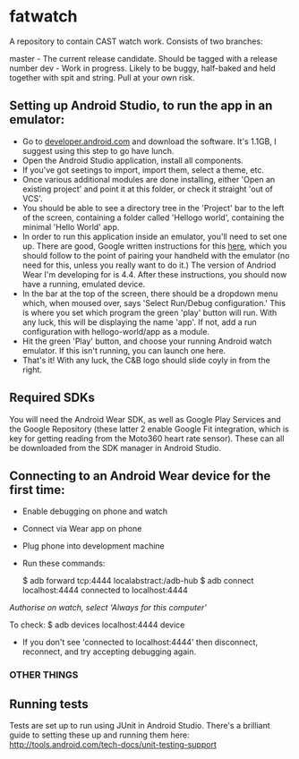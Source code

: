 # fatwatch
A repository to contain CAST watch work. Consists of two branches:

master - The current release candidate. Should be tagged with a release number
dev - Work in progress. Likely to be buggy, half-baked and held together with spit and string. Pull at your own risk. 

## Setting up Android Studio, to run the app in an emulator:
 - Go to [developer.android.com](developer.adroid.com/sdk/index.html) and download the software. It's 1.1GB, I suggest using this step to go have lunch.
 - Open the Android Studio application, install all components.
 - If you've got seetings to import, import them, select a theme, etc. 
 - Once various additional modules are done installing, either 'Open an existing project' and point it at this folder, or check it straight 'out of VCS'.
 - You should be able to see a directory tree in the 'Project' bar to the left of the screen, containing a folder called 'Hellogo world', containing the minimal 'Hello World' app.
 - In order to run this application inside an emulator, you'll need to set one up. There are good, Google written instructions for this [here](https://developer.android.com/training/wearables/apps/creating.html), which you should follow to the point of pairing your handheld with the emulator (no need for this, unless you really want to do it.) The version of Andriod Wear I'm developing for is 4.4. After these instructions, you should now have a running, emulated device.
 - In the bar at the top of the screen, there should be a dropdown menu which, when moused over, says 'Select Run/Debug configuration.' This is where you set which program the green 'play' button will run. With any luck, this will be displaying the name 'app'. If not, add a run configuration with hellogo-world/app as a module.
 - Hit the green 'Play' button, and choose your running Android watch emulator. If this isn't running, you can launch one here.
 - That's it! With any luck, the C&B logo should slide coyly in from the right.

## Required SDKs
You will need the Android Wear SDK, as well as Google Play Services and the Google Repository (these latter 2 enable Google Fit integration, which is key for getting reading from the Moto360 heart rate sensor). These can all be downloaded from the SDK manager in Android Studio.

## Connecting to an Android Wear device for the first time:
 - Enable debugging on phone and watch
 - Connect via Wear app on phone
 - Plug phone into development machine
 - Run these commands:

   $ adb forward tcp:4444 localabstract:/adb-hub
   $ adb connect localhost:4444
   connected to localhost:4444

*Authorise on watch, select 'Always for this computer'*

To check:
   $ adb devices
   localhost:4444	device

 - If you don't see 'connected to localhost:4444' then disconnect, reconnect, and try accepting debugging again. 

### OTHER THINGS

## Running tests
Tests are set up to run using JUnit in Android Studio. There's a brilliant guide to setting these up and running them here: http://tools.android.com/tech-docs/unit-testing-support
